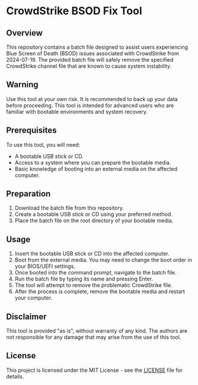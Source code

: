 # CrowdStrike BSOD Fix Tool

## Overview

This repository contains a batch file designed to assist users experiencing Blue Screen of Death (BSOD) issues associated with CrowdStrike from 2024-07-19. The provided batch file will safely remove the specified CrowdStrike channel file that are known to cause system instability.

## Warning

Use this tool at your own risk. It is recommended to back up your data before proceeding. This tool is intended for advanced users who are familiar with bootable environments and system recovery.

## Prerequisites

To use this tool, you will need:

- A bootable USB stick or CD.
- Access to a system where you can prepare the bootable media.
- Basic knowledge of booting into an external media on the affected computer.

## Preparation

1. Download the batch file from this repository.
2. Create a bootable USB stick or CD using your preferred method.
3. Place the batch file on the root directory of your bootable media.

## Usage

1. Insert the bootable USB stick or CD into the affected computer.
2. Boot from the external media. You may need to change the boot order in your BIOS/UEFI settings.
3. Once booted into the command prompt, navigate to the batch file.
4. Run the batch file by typing its name and pressing Enter.
5. The tool will attempt to remove the problematic CrowdStrike file.
6. After the process is complete, remove the bootable media and restart your computer.

## Disclaimer

This tool is provided "as is", without warranty of any kind. The authors are not responsible for any damage that may arise from the use of this tool.

## License

This project is licensed under the MIT License - see the [LICENSE](LICENSE) file for details.

